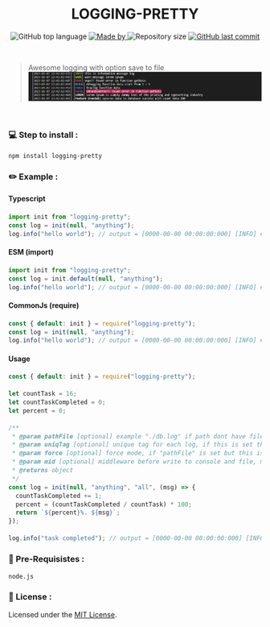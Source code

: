 <h1 align="center">
    LOGGING-PRETTY
</h1>

<p align="center">
  <img alt="GitHub top language" src="https://img.shields.io/github/languages/top/damartripamungkas/logging-pretty?color=04D361&labelColor=000000">
  
  <a href="#">
    <img alt="Made by" src="https://img.shields.io/static/v1?label=made%20by&message=damartripamungkas&color=04D361&labelColor=000000">
  </a>
  
  <img alt="Repository size" src="https://img.shields.io/github/repo-size/damartripamungkas/logging-pretty?color=04D361&labelColor=000000">
  
  <a href="#">
    <img alt="GitHub last commit" src="https://img.shields.io/github/last-commit/damartripamungkas/logging-pretty?color=04D361&labelColor=000000">
  </a>
</p>

<br>

> Awesome logging with option save to file
> <img src="https://raw.githubusercontent.com/damartripamungkas/logging-pretty/master/screenshots/terminal.png">

<br>

### 💻 Step to install :

```
npm install logging-pretty
```

### ✏️ Example :

#### Typescript

```javascript
import init from "logging-pretty";
const log = init(null, "anything");
log.info("hello world"); // output = [0000-00-00 00:00:00:000] [INFO] #anything hello world
```

#### ESM (import)

```javascript
import init from "logging-pretty";
const log = init.default(null, "anything");
log.info("hello world"); // output = [0000-00-00 00:00:00:000] [INFO] #anything hello world
```

#### CommonJs (require)

```javascript
const { default: init } = require("logging-pretty");
const log = init(null, "anything");
log.info("hello world"); // output = [0000-00-00 00:00:00:000] [INFO] #anything hello world
```

#### Usage

```javascript
const { default: init } = require("logging-pretty");

let countTask = 16;
let countTaskCompleted = 0;
let percent = 0;

/**
 * @param pathFile [optional] example "./db.log" if path dont have file, script will create and write new file
 * @param uniqTag [optional] unique tag for each log, if this is set then the log output will start with this #....
 * @param force [optional] force mode, if "pathFile" is set but this is set to "console" it will not write to the log file.
 * @param mid [optional] middleware before write to console and file, must be return string
 * @returns object
 */
const log = init(null, "anything", "all", (msg) => {
  countTaskCompleted += 1;
  percent = (countTaskCompleted / countTask) * 100;
  return `${percent}%. ${msg}`;
});

log.info("task completed"); // output = [0000-00-00 00:00:00:000] [INFO] #anything 6.25%. task completed
```

### 🧾 Pre-Requisistes :

```
node.js
```

### 📝 License :

Licensed under the [MIT License](./LICENSE).

